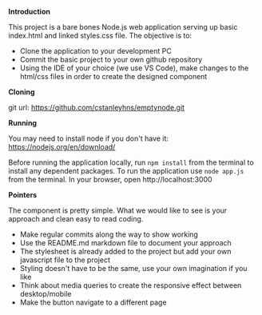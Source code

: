 **Introduction**

This project is a bare bones Node.js web application serving up basic index.html and linked styles.css file. The objective is to:

 - Clone the application to your development PC
 - Commit the basic project to your own github repository
 - Using the IDE of your choice (we use VS Code), make changes to the html/css files in order to create the designed component

**Cloning**

git url:		 https://github.com/cstanleyhns/emptynode.git

**Running**

You may need to install node if you don't have it: https://nodejs.org/en/download/ 

Before running the application locally, run `npm install` from the terminal to install any dependent packages. To run the application use `node app.js` from the terminal. In your browser, open http://localhost:3000

**Pointers**

The component is pretty simple. What we would like to see is your approach and clean easy to read coding.

 - Make regular commits along the way to show working 
 - Use the README.md markdown file to document your approach
 - The stylesheet is already added to the project but add your own javascript file to the project 
 - Styling doesn't have to be the same, use your own imagination if you like
 - Think about media queries to create the responsive effect between desktop/mobile
 - Make the button navigate to a different page
